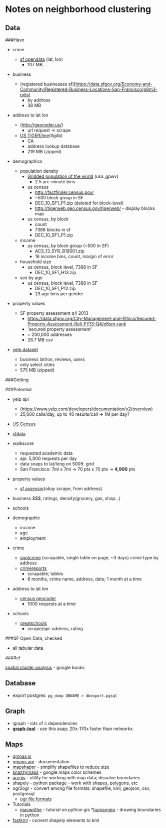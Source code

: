
# Notes on neighborhood clustering

## Data


###Have

* crime
	* [sf opendata](https://data.sfgov.org/Public-Safety/SFPD-Incidents-from-1-January-2003/tmnf-yvry) (lat, lon)
		* 107 MB

* business
	* (registered businesses sf)[https://data.sfgov.org/Economy-and-Community/Registered-Business-Locations-San-Francisco/g8m3-pdis]
		* by address
		* 38 MB

* address to lat lon
	* (http://geocoder.us/)
		* url request -> scrape
	* [US TIGER/line](http://www.census.gov/geo/maps-data/data/tiger.html)(tlgdb)
		* CA
		* address lookup database
		* 219 MB (zipped)

* demographics
	* population density
		* [Gridded population of the world](http://sedac.ciesin.columbia.edu/data/set/gpw-v3-population-density) (usa_gpwv)
			* 2.5 arc-minute bins
		* us census
			* http://factfinder.census.gov/
			* ~500 block group in SF
			* DEC_10_SF1_P1.zip (deleted for block-level)
			* http://tigerweb.geo.census.gov/tigerweb/ - display blocks map
		* us census, by block
			* count
			* 7388 blocks in sf
			* DEC_10_SF1_P1.zip
	* income
		* us census, by block group (~500 in SF)
			* ACS_13_5YR_B19001.zip
			* 16 income bins, count, margin of error
	* household size
		* us census, block level, 7388 in SF
			* DEC_10_SF1_H13.zip
	* sex by age
		* us census, block level, 7388 in SF
			* DEC_10_SF1_P12.zip
			* 23 age bins per gender


* property values
	* SF property assessment q4 2013
		* https://data.sfgov.org/City-Management-and-Ethics/Secured-Property-Assessment-Roll-FY13-Q4/e6sm-rank
		* 'secured property assessment'
		* ~ 200,000 addresses
		* 26.7 MB csv


* [yelp dataset](https://www.yelp.com/dataset_challenge/dataset)
	* business lat/lon, reviews, users
	* only select cities
	* 575 MB (zipped)

###Getting


###Potential

* yelp api
	* (https://www.yelp.com/developers/documentation/v2/overview)
	* 25,000 calls/day, up to 40 results/call -> 1M per day?
* [US Census](http://factfinder.census.gov/faces/nav/jsf/pages/download_center.xhtml)
* [sfdata](data.sfgov.org)
* walkscore
	* requested academic data
	* api: 5,000 requests per day
	* data snaps to lat/long on 500ft. grid
	* San Francisco: 7mi x 7mi -> 70 pts x 70 pts -> **4,900** pts

* property values
	* [sf assessor](http://propertymap.sfplanning.org/ )(okay scrape, from address)
* business $$$, ratings, density(grocery, gas, shop...)
* schools
* demographic
	* income
	* age
	* employment
* crime
	* [spotcrime](http://www.spotcrime.com/ca/san+francisco) (scrapable, single table on page, ~3 days) crime type by address
	* [crimereports](https://www.crimereports.com/)
		* scrapable; tables
		* 6 months, crime name, address, date; 1 month at a time
* address to lat lon
	* [census geocoder](https://www.census.gov/geo/maps-data/data/geocoder.html)
		* 1000 requests at a time
* schools
	* [greatschools](www.greatschools.org)
		* scrape/api: address, rating



###SF Open Data, checked
* all tabular data


###Ref

[spatial cluster analysis](https://books.google.com/books?hl=en&lr=&id=4iqX4926x40C&oi=fnd&pg=PA395&dq=geographic+cluster+boundaries&ots=XHZIU6vDXB&sig=r-e74fc7v0jVtuNcz_gb5_xfB7k#v=onepage&q=geographic%20cluster%20boundaries&f=false) - google books

## Database

* export postgres: `pg_dump DBNAME > dbexport.pgsql`

## Graph

* igraph - lots of c dependencies
* [**graph-tool**](https://graph-tool.skewed.de) - use this asap; 20x-170x faster than networkx

## Maps
* [gmpas.js](https://hpneo.github.io/gmaps/)
* [gmaps api](https://developers.google.com/maps/) - documentation
* [mapshaper](http://www.mapshaper.org/) - simplify shapefiles to reduce size
* [snazzymaps](https://snazzymaps.com/) - google maps color schemes
* [arcgis](http://crupley.maps.arcgis.com/) - utility for working with map data; dissolve boundaries
* shapely - python package - work with shapes, polygons, etc
* ogr2ogr - convert among file formats: shapefile, kml, geojson, csv, postgresql
	* [ogr file formats](http://www.gdal.org/ogr_formats.html)
* Tutorials
	* [macwrithe](http://www.macwright.org/2012/10/31/gis-with-python-shapely-fiona.html) - tutorial on python gis
	*[humangeo](http://blog.thehumangeo.com/2014/05/12/drawing-boundaries-in-python/) - drawing  boundaries in python
* [fastkml](https://fastkml.readthedocs.org/en/latest/usage_guide.html) - convert shapely elements to kml

